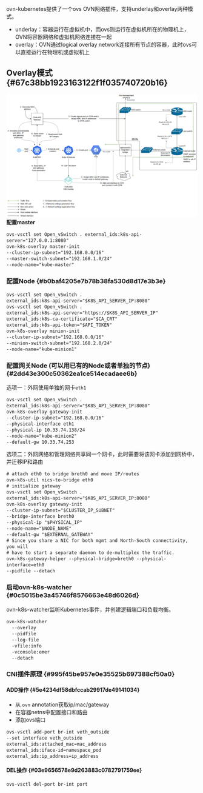 ovn-kubernetes提供了一个ovs OVN网络插件，支持underlay和overlay两种模式。

* underlay：容器运行在虚拟机中，而ovs则运行在虚拟机所在的物理机上，OVN将容器网络和虚拟机网络连接在一起
* overlay：OVN通过logical overlay network连接所有节点的容器，此时ovs可以直接运行在物理机或虚拟机上

## Overlay模式 {#67c38bb1923163122f1f035740720b16}

![](/assets/network-virtualnet-ovnk8s1.png)**配置master**

```
ovs-vsctl set Open_vSwitch . external_ids:k8s-api-server="127.0.0.1:8080"
ovn-k8s-overlay master-init
--cluster-ip-subnet="192.168.0.0/16"
--master-switch-subnet="192.168.1.0/24"
--node-name="kube-master"
```

### 配置Node {#b0baf4205e7b78b38fa530d8d17e3b3e}

```
ovs-vsctl set Open_vSwitch .
external_ids:k8s-api-server="$K8S_API_SERVER_IP:8080"
ovs-vsctl set Open_vSwitch .
external_ids:k8s-api-server="https://$K8S_API_SERVER_IP"
external_ids:k8s-ca-certificate="$CA_CRT"
external_ids:k8s-api-token="$API_TOKEN"
ovn-k8s-overlay minion-init
--cluster-ip-subnet="192.168.0.0/16"
--minion-switch-subnet="192.168.2.0/24"
--node-name="kube-minion1"
```

### 配置网关Node \(可以用已有的Node或者单独的节点\) {#2dd43e300c50362ea1ce514ecadaee6b}

选项一：外网使用单独的网卡`eth1`

```
ovs-vsctl set Open_vSwitch .
external_ids:k8s-api-server="$K8S_API_SERVER_IP:8080"
ovn-k8s-overlay gateway-init
--cluster-ip-subnet="192.168.0.0/16"
--physical-interface eth1
--physical-ip 10.33.74.138/24
--node-name="kube-minion2"
--default-gw 10.33.74.253
```

选项二：外网网络和管理网络共享同一个网卡，此时需要将该网卡添加到网桥中，并迁移IP和路由

```
# attach eth0 to bridge breth0 and move IP/routes
ovn-k8s-util nics-to-bridge eth0
# initialize gateway
ovs-vsctl set Open_vSwitch .
external_ids:k8s-api-server="$K8S_API_SERVER_IP:8080"
ovn-k8s-overlay gateway-init
--cluster-ip-subnet="$CLUSTER_IP_SUBNET"
--bridge-interface breth0
--physical-ip "$PHYSICAL_IP"
--node-name="$NODE_NAME"
--default-gw "$EXTERNAL_GATEWAY"
# Since you share a NIC for both mgmt and North-South connectivity, you will
# have to start a separate daemon to de-multiplex the traffic.
ovn-k8s-gateway-helper --physical-bridge=breth0 --physical-interface=eth0
--pidfile --detach
```

### 启动ovn-k8s-watcher {#0c5015be3a45746f8576663e48d6026d}

ovn-k8s-watcher监听Kubernetes事件，并创建逻辑端口和负载均衡。

```
ovn-k8s-watcher 
  --overlay 
  --pidfile 
  --log-file 
  -vfile:info 
  -vconsole:emer 
  --detach
```

### CNI插件原理 {#995f45be957e0e35525b697388cf50a0}

#### ADD操作 {#5e4234df58dbfccab29917de49141034}

* 从
  `ovn`
  annotation获取ip/mac/gateway
* 在容器netns中配置接口和路由
* 添加ovs端口

```
ovs-vsctl add-port br-int veth_outside
--set interface veth_outside
external_ids:attached_mac=mac_address
external_ids:iface-id=namespace_pod
external_ids:ip_address=ip_address
```

#### DEL操作 {#03e9656578e9d263883c0782791759ee}

```
ovs-vsctl del-port br-int port
```



